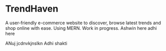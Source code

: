 # TrendHaven
A user-friendly e-commerce website to discover, browse latest trends and shop online with ease. Using MERN. Work in progress.
Ashwin here
adhi here






ANuj jcdnvkjnslkn 
Adhi shakti

